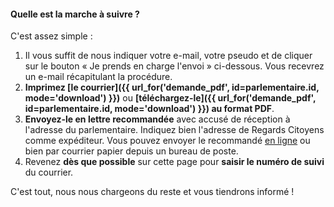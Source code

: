 #### Quelle est la marche à suivre ?

C'est assez simple :

1. Il vous suffit de nous indiquer votre e-mail, votre pseudo et de cliquer sur le bouton « Je prends en charge l'envoi » ci-dessous. Vous recevrez un e-mail récapitulant la procédure.
2. **Imprimez [le courrier]({{ url_for('demande_pdf', id=parlementaire.id, mode='download') }})** ou **[téléchargez-le]({{ url_for('demande_pdf', id=parlementaire.id, mode='download') }}) au format PDF**.
3. **Envoyez-le en lettre recommandée** avec accusé de réception à l'adresse du parlementaire. Indiquez bien l'adresse de Regards Citoyens comme expéditeur. Vous pouvez envoyer le recommandé [en ligne](https://boutique.laposte.fr/envoi-de-courrier-en-ligne/lettre-recommandee-en-ligne?) ou bien par courrier papier depuis un bureau de poste.
4. Revenez **dès que possible** sur cette page pour **saisir le numéro de suivi** du courrier.

C'est tout, nous nous chargeons du reste et vous tiendrons informé !

